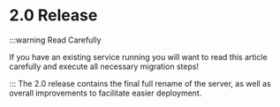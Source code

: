# 2.0 Release
:::warning Read Carefully

If you have an existing service running you will want to read this article carefully and execute all necessary migration steps!

:::
The 2.0 release contains the final full rename of the server, as well as overall improvements to facilitate easier deployment.